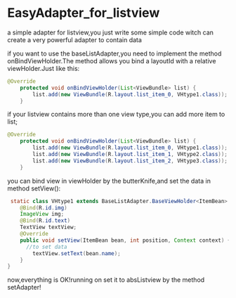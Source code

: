 # EasyAdapter_for_listview
a simple adapter for listview,you just write some simple code witch can create a very powerful adapter to contain data

if you want to use the baseListAdapter,you need to implement the method onBindViewHolder.The method allows you bind a layoutId with a relative viewHolder.Just like this:
```java
@Override
    protected void onBindViewHolder(List<ViewBundle> list) {
        list.add(new ViewBundle(R.layout.list_item_0, VHtype1.class));
    }
```
if your listview contains more than one view type,you can add more item to list;
```java
@Override
    protected void onBindViewHolder(List<ViewBundle> list) {
        list.add(new ViewBundle(R.layout.list_item_0, VHtype1.class));
        list.add(new ViewBundle(R.layout.list_item_1, VHtype2.class));
        list.add(new ViewBundle(R.layout.list_item_2, VHtype3.class));
    }
```
you can bind view in viewHolder by the butterKnife,and set the data in method setView():
```java
 static class VHtype1 extends BaseListAdapter.BaseViewHolder<ItemBean> {
    @Bind(R.id.img)
    ImageView img;
    @Bind(R.id.text)
    TextView textView;
    @Override
    public void setView(ItemBean bean, int position, Context context) {
      //to set data
        textView.setText(bean.name);
    }
}
```
now,everything is OK!running on set it to absListview by the method setAdapter!